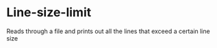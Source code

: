 # Line-size-limit
Reads through a file and prints out all the lines that exceed a certain line size
